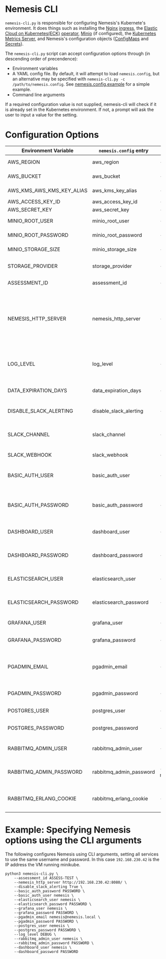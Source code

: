 # Nemesis CLI
`nemesis-cli.py` is responsible for configuring Nemesis's Kubernete's environment. It does things such as installing the [Nginx](https://kubernetes.github.io/ingress-nginx/) [ingress](https://kubernetes.io/docs/concepts/services-networking/ingress/#what-is-ingress), the [Elastic Cloud on Kubernetes(ECK)](https://www.elastic.co/guide/en/cloud-on-k8s/current/k8s-overview.html) [operator](https://kubernetes.io/docs/concepts/extend-kubernetes/operator/), [Minio](https://min.io/) (if configured), the [Kubernetes Metrics Server](https://github.com/kubernetes-sigs/metrics-server), and  Nemesis's configuration objects ([ConfigMaps](https://kubernetes.io/docs/concepts/configuration/configmap/) and [Secrets](https://kubernetes.io/docs/concepts/configuration/secret/)).

The `nemesis-cli.py` script can accept configuration options through (in descending order of precendence):
- Environment variables
- A YAML config file. By default, it will attempt to load `nemesis.config`, but an alternative may be specified with `nemesis-cli.py -c /path/to/nemesis.config`. See [nemesis.config.example](../nemesis.config.example) for a simple example.
- Command line arguments

If a required configuration value is not supplied, nemesis-cli will check if it is already set in the Kubernetes environment. If not, a prompt will ask the user to input a value for the setting.

# Configuration Options
| Environment Variable      | `nemesis.config` entry  | cli argument              | Description                                                                                                                                                                              |
|---------------------------|-------------------------|---------------------------|------------------------------------------------------------------------------------------------------------------------------------------------------------------------------------------|
| AWS_REGION                | aws_region              | --aws_region              | The region for the AWS S3 bucket/KMS key                                                                                                                                                 |
| AWS_BUCKET                | aws_bucket              | --aws_bucket              | The AWS S3 bucket name                                                                                                                                                                   |
| AWS_KMS_AWS_KMS_KEY_ALIAS | aws_kms_key_alias       | --aws_kms_key_alias       | The alias of the AWS KMS key                                                                                                                                                             |
| AWS_ACCESS_KEY_ID         | aws_access_key_id       | --aws_access_key_id       | The AWS access key ID                                                                                                                                                                    |
| AWS_SECRET_KEY            | aws_secret_key          | --aws_secret_key          | The AWS secret key                                                                                                                                                                       |
| MINIO_ROOT_USER           | minio_root_user         | --minio_root_user         | The username for Minio (it not using AWS)                                                                                                                                                |
| MINIO_ROOT_PASSWORD       | minio_root_password     | --minio_root_password     | The password for Minio (it not using AWS)                                                                                                                                                |
| MINIO_STORAGE_SIZE        | minio_storage_size      | --minio_storage_size      | Storage size for Minio (e.g., 15Gi)                                                                                                                                                      |
| STORAGE_PROVIDER          | storage_provider        | --storage_provider        | Storage provider to use, either `minio` (default) or `aws`                                                                                                                               |
| ASSESSMENT_ID             | assessment_id           | --assessment_id           | An ID for the assessment                                                                                                                                                                 |
| NEMESIS_HTTP_SERVER       | nemesis_http_server     | --nemesis_http_server     | The public HTTP server of the Nemesis server (for link creation). The port used here must match the port of the ingress-nginx-controller service in skaffold.yaml (port 8080 by default) |
| LOG_LEVEL                 | log_level               | --log_level               | (optional) Python logging level. Possible values: DEBUG, INFO, WARNING, ERROR, CRITICAL                                                                                                  |
| DATA_EXPIRATION_DAYS      | data_expiration_days    | --data_expiration_days    | The number of days to set for data expiration (default 100)                                                                                                                              |
| DISABLE_SLACK_ALERTING    | disable_slack_alerting  | --disable_slack_alerting  | Should slack alerting be disabled? Possible values: True/False                                                                                                                           |
| SLACK_CHANNEL             | slack_channel           | --slack_channel           | (optional) A Slack channel name for alerting, including the '#' (e.g., #nemesis)                                                                                                         |
| SLACK_WEBHOOK             | slack_webhook           | --slack_webhook           | (optional) A Slack webhook for alerting                                                                                                                                                  |
| BASIC_AUTH_USER           | basic_auth_user         | --basic_auth_user         | The username for basic auth to the Nemesis endpoint (default: nemesis)                                                                                                                   |
| BASIC_AUTH_PASSWORD       | basic_auth_password     | --basic_auth_password     | The basic auth password for the Nemesis  endpoit(default: random 24 characters)                                                                                                          |
| DASHBOARD_USER            | dashboard_user          | --dashboard_user          | The username for the main Nemesis dashboard                                                                                                                                              |
| DASHBOARD_PASSWORD        | dashboard_password      | --dashboard_password      | The password for the main Nemesis dashboard (default: random 24 characters)                                                                                                              |
| ELASTICSEARCH_USER        | elasticsearch_user      | --elasticsearch_user      | The username for elasticsearch/kibana (default: nemesis)                                                                                                                                 |
| ELASTICSEARCH_PASSWORD    | elasticsearch_password  | --elasticsearch_password  | The password for elasticsearch/kibana (default: random 24 characters)                                                                                                                    |
| GRAFANA_USER              | grafana_user            | --grafana_user            | The user for Grafana auth (default: nemesis)                                                                                                                                             |
| GRAFANA_PASSWORD          | grafana_password        | --grafana_password        | The password for Grafana auth (default: random 24 characters)                                                                                                                            |
| PGADMIN_EMAIL             | pgadmin_email           | --pgadmin_email           | "user@domain.local" email address to use to log into PgAmin (default: nemesis@nemesis.com)                                                                                               |
| PGADMIN_PASSWORD          | pgadmin_password        | --pgadmin_password        | The password for PgAmin (default: random 24 characters)                                                                                                                                  |
| POSTGRES_USER             | postgres_user           | --postgres_user           | The user for Postgres (default: nemesis)                                                                                                                                                 |
| POSTGRES_PASSWORD         | postgres_password       | --postgres_password       | The password for Postgres (default: random 24 characters)                                                                                                                                |
| RABBITMQ_ADMIN_USER       | rabbitmq_admin_user     | --rabbitmq_admin_user     | Username for the RabbitMQ interface (default: nemesis)                                                                                                                                   |
| RABBITMQ_ADMIN_PASSWORD   | rabbitmq_admin_password | --rabbitmq_admin_password | Password for the RabbitMQ interface (default: random 24 characters)                                                                                                                      |
| RABBITMQ_ERLANG_COOKIE    | rabbitmq_erlang_cookie  | --rabbitmq_erlang_cookie  | Password to allow RabbitMQ nodes to communicate (default: random 24 characters)                                                                                                          |

# Example: Specifying Nemesis options using the CLI arguments
The following configures Nemesis using CLI arguments, setting all services to use the same username and password. In this case `192.168.230.42` is the IP address the VM running minikube.
```
python3 nemesis-cli.py \
    --assessment_id ASSESS-TEST \
    --nemesis_http_server http://192.168.230.42:8080/ \
    --disable_slack_alerting True \
    --basic_auth_password PASSWORD \
    --basic_auth_user nemesis \
    --elasticsearch_user nemesis \
    --elasticsearch_password PASSWORD \
    --grafana_user nemesis \
    --grafana_password PASSWORD \
    --pgadmin_email nemesis@nemesis.local \
    --pgadmin_password PASSWORD \
    --postgres_user nemesis \
    --postgres_password PASSWORD \
    --log_level DEBUG \
    --rabbitmq_admin_user nemesis \
    --rabbitmq_admin_password PASSWORD \
    --dashboard_user nemesis \
    --dashboard_password PASSWORD
```